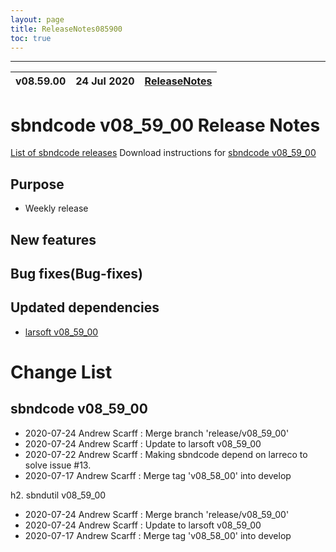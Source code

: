 ```yaml
---
layout: page
title: ReleaseNotes085900
toc: true
---
```


-----------------------------------------------------------------------------
| v08.59.00 | 24 Jul 2020 | [ReleaseNotes](ReleaseNotes085900.html) |
| --- | --- | --- |



sbndcode v08_59_00 Release Notes
=======================================================================================

[List of sbndcode releases](List_of_SBND_code_releases.html)
Download instructions for [sbndcode v08_59_00](http://scisoft.fnal.gov/scisoft/bundles/sbnd/v08_59_00/sbndcode-v08_59_00.html)

Purpose
---------------------------------------------------

* Weekly release

New features
---------------------------------------------------

Bug fixes(Bug-fixes)
---------------------------------------------------

Updated dependencies
---------------------------------------------------

* [larsoft v08_59_00](https://cdcvs.fnal.gov/redmine/projects/larsoft/wiki/ReleaseNotes085900)

Change List
==========================================

sbndcode v08_59_00
---------------------------------------------------

* 2020-07-24  Andrew Scarff : Merge branch 'release/v08_59_00'
* 2020-07-24  Andrew Scarff : Update to larsoft v08_59_00
* 2020-07-22  Andrew Scarff : Making sbndcode depend on larreco to solve issue #13.
* 2020-07-17  Andrew Scarff : Merge tag 'v08_58_00' into develop

h2. sbndutil v08_59_00

* 2020-07-24  Andrew Scarff : Merge branch 'release/v08_59_00'
* 2020-07-24  Andrew Scarff : Update to larsoft v08_59_00
* 2020-07-17  Andrew Scarff : Merge tag 'v08_58_00' into develop


